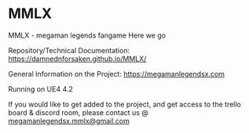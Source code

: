# MMLX
MMLX - megaman legends fangame
Here we go


Repository/Technical Documentation:
https://damnednforsaken.github.io/MMLX/

General Information on the Project:
https://megamanlegendsx.com

Running on UE4 4.2

If you would like to get added to the project, and get access to the trello board & discord room, please contact us @
megamanlegendsx.mmlx@gmail.com



